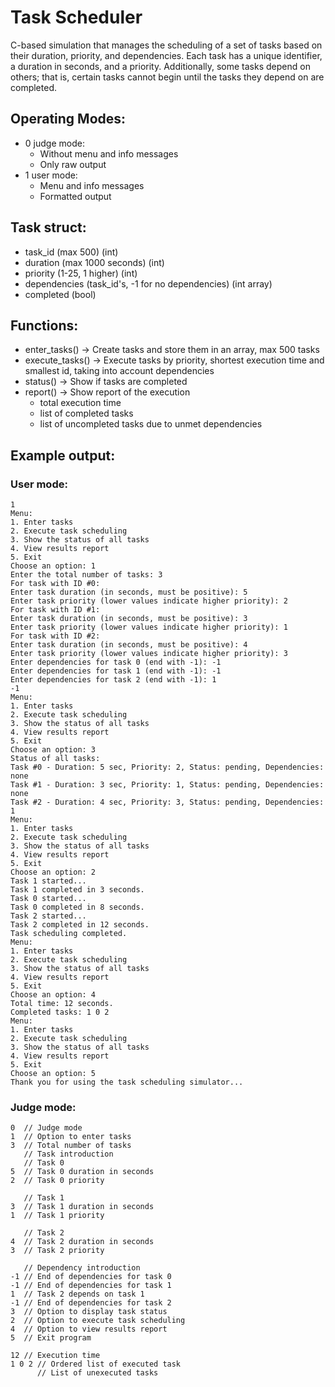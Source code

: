 # Task Scheduler
C-based simulation that manages the scheduling of a set of tasks based on their duration, priority,
and dependencies. Each task has a unique identifier, a duration in seconds, and a priority. Additionally,
some tasks depend on others; that is, certain tasks cannot begin until the tasks they depend on are completed.

## Operating Modes:
- 0 judge mode:
  - Without menu and info messages
  - Only raw output
- 1 user mode:
  - Menu and info messages 
  - Formatted output 

## Task struct:
- task_id (max 500) (int)
- duration (max 1000 seconds) (int)
- priority (1-25, 1 higher) (int)
- dependencies (task_id's, -1 for no dependencies) (int array)
- completed (bool)

## Functions:
- enter_tasks() -> Create tasks and store them in an array, max 500 tasks
- execute_tasks() -> Execute tasks by priority, shortest execution time and smallest id, taking into account dependencies
- status() -> Show if tasks are completed
- report() -> Show report of the execution
  - total execution time
  - list of completed tasks
  - list of uncompleted tasks due to unmet dependencies 

## Example output:
### User mode:
```
1
Menu:
1. Enter tasks
2. Execute task scheduling
3. Show the status of all tasks
4. View results report
5. Exit
Choose an option: 1
Enter the total number of tasks: 3
For task with ID #0:
Enter task duration (in seconds, must be positive): 5
Enter task priority (lower values indicate higher priority): 2
For task with ID #1:
Enter task duration (in seconds, must be positive): 3
Enter task priority (lower values indicate higher priority): 1
For task with ID #2:
Enter task duration (in seconds, must be positive): 4
Enter task priority (lower values indicate higher priority): 3
Enter dependencies for task 0 (end with -1): -1
Enter dependencies for task 1 (end with -1): -1
Enter dependencies for task 2 (end with -1): 1
-1
Menu:
1. Enter tasks
2. Execute task scheduling
3. Show the status of all tasks
4. View results report
5. Exit
Choose an option: 3
Status of all tasks:
Task #0 - Duration: 5 sec, Priority: 2, Status: pending, Dependencies: none
Task #1 - Duration: 3 sec, Priority: 1, Status: pending, Dependencies: none
Task #2 - Duration: 4 sec, Priority: 3, Status: pending, Dependencies: 1
Menu:
1. Enter tasks
2. Execute task scheduling
3. Show the status of all tasks
4. View results report
5. Exit
Choose an option: 2
Task 1 started...
Task 1 completed in 3 seconds.
Task 0 started...
Task 0 completed in 8 seconds.
Task 2 started...
Task 2 completed in 12 seconds.
Task scheduling completed.
Menu:
1. Enter tasks
2. Execute task scheduling
3. Show the status of all tasks
4. View results report
5. Exit
Choose an option: 4
Total time: 12 seconds.
Completed tasks: 1 0 2
Menu:
1. Enter tasks
2. Execute task scheduling
3. Show the status of all tasks
4. View results report
5. Exit
Choose an option: 5
Thank you for using the task scheduling simulator...
```

### Judge mode:
```
0  // Judge mode
1  // Option to enter tasks
3  // Total number of tasks
   // Task introduction
   // Task 0
5  // Task 0 duration in seconds
2  // Task 0 priority

   // Task 1
3  // Task 1 duration in seconds
1  // Task 1 priority

   // Task 2
4  // Task 2 duration in seconds
3  // Task 2 priority

   // Dependency introduction
-1 // End of dependencies for task 0
-1 // End of dependencies for task 1
1  // Task 2 depends on task 1
-1 // End of dependencies for task 2
3  // Option to display task status
2  // Option to execute task scheduling
4  // Option to view results report
5  // Exit program

12 // Execution time
1 0 2 // Ordered list of executed task
      // List of unexecuted tasks
```